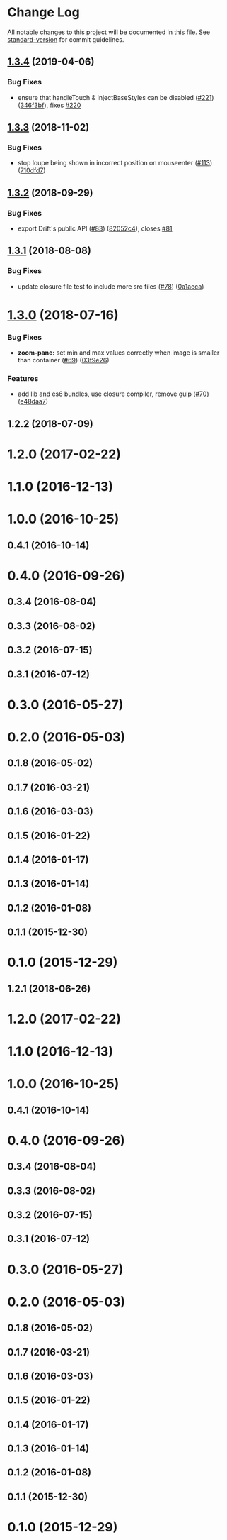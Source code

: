 # Change Log

All notable changes to this project will be documented in this file. See [standard-version](https://github.com/conventional-changelog/standard-version) for commit guidelines.

<a name="1.3.4"></a>
## [1.3.4](https://github.com/imgix/drift/compare/v1.3.3...v1.3.4) (2019-04-06)


### Bug Fixes

* ensure that handleTouch & injectBaseStyles can be disabled ([#221](https://github.com/imgix/drift/issues/221)) ([346f3bf](https://github.com/imgix/drift/commit/346f3bf)), fixes [#220](https://github.com/imgix/drift/issues/220)



<a name="1.3.3"></a>
## [1.3.3](https://github.com/imgix/drift/compare/v1.3.2...v1.3.3) (2018-11-02)


### Bug Fixes

* stop loupe being shown in incorrect position on mouseenter ([#113](https://github.com/imgix/drift/issues/113)) ([710dfd7](https://github.com/imgix/drift/commit/710dfd7))



<a name="1.3.2"></a>
## [1.3.2](https://github.com/imgix/drift/compare/v1.3.1...v1.3.2) (2018-09-29)


### Bug Fixes

* export Drift's public API ([#83](https://github.com/imgix/drift/issues/83)) ([82052c4](https://github.com/imgix/drift/commit/82052c4)), closes [#81](https://github.com/imgix/drift/issues/81)



<a name="1.3.1"></a>
## [1.3.1](https://github.com/imgix/drift/compare/v1.3.0...v1.3.1) (2018-08-08)


### Bug Fixes

* update closure file test to include more src files ([#78](https://github.com/imgix/drift/issues/78)) ([0a1aeca](https://github.com/imgix/drift/commit/0a1aeca))



<a name="1.3.0"></a>
# [1.3.0](https://github.com/imgix/drift/compare/v1.2.2...v1.3.0) (2018-07-16)


### Bug Fixes

* **zoom-pane:** set min and max values correctly when image is smaller than container ([#69](https://github.com/imgix/drift/issues/69)) ([03f9e26](https://github.com/imgix/drift/commit/03f9e26))


### Features

* add lib and es6 bundles, use closure compiler, remove gulp ([#70](https://github.com/imgix/drift/issues/70)) ([e48daa7](https://github.com/imgix/drift/commit/e48daa7))



<a name="1.2.2"></a>
## 1.2.2 (2018-07-09)



<a name="1.2.0"></a>
# 1.2.0 (2017-02-22)



<a name="1.1.0"></a>
# 1.1.0 (2016-12-13)



<a name="1.0.0"></a>
# 1.0.0 (2016-10-25)



<a name="0.4.1"></a>
## 0.4.1 (2016-10-14)



<a name="0.4.0"></a>
# 0.4.0 (2016-09-26)



<a name="0.3.4"></a>
## 0.3.4 (2016-08-04)



<a name="0.3.3"></a>
## 0.3.3 (2016-08-02)



<a name="0.3.2"></a>
## 0.3.2 (2016-07-15)



<a name="0.3.1"></a>
## 0.3.1 (2016-07-12)



<a name="0.3.0"></a>
# 0.3.0 (2016-05-27)



<a name="0.2.0"></a>
# 0.2.0 (2016-05-03)



<a name="0.1.8"></a>
## 0.1.8 (2016-05-02)



<a name="0.1.7"></a>
## 0.1.7 (2016-03-21)



<a name="0.1.6"></a>
## 0.1.6 (2016-03-03)



<a name="0.1.5"></a>
## 0.1.5 (2016-01-22)



<a name="0.1.4"></a>
## 0.1.4 (2016-01-17)



<a name="0.1.3"></a>
## 0.1.3 (2016-01-14)



<a name="0.1.2"></a>
## 0.1.2 (2016-01-08)



<a name="0.1.1"></a>
## 0.1.1 (2015-12-30)



<a name="0.1.0"></a>
# 0.1.0 (2015-12-29)



<a name="1.2.1"></a>
## 1.2.1 (2018-06-26)



<a name="1.2.0"></a>
# 1.2.0 (2017-02-22)



<a name="1.1.0"></a>
# 1.1.0 (2016-12-13)



<a name="1.0.0"></a>
# 1.0.0 (2016-10-25)



<a name="0.4.1"></a>
## 0.4.1 (2016-10-14)



<a name="0.4.0"></a>
# 0.4.0 (2016-09-26)



<a name="0.3.4"></a>
## 0.3.4 (2016-08-04)



<a name="0.3.3"></a>
## 0.3.3 (2016-08-02)



<a name="0.3.2"></a>
## 0.3.2 (2016-07-15)



<a name="0.3.1"></a>
## 0.3.1 (2016-07-12)



<a name="0.3.0"></a>
# 0.3.0 (2016-05-27)



<a name="0.2.0"></a>
# 0.2.0 (2016-05-03)



<a name="0.1.8"></a>
## 0.1.8 (2016-05-02)



<a name="0.1.7"></a>
## 0.1.7 (2016-03-21)



<a name="0.1.6"></a>
## 0.1.6 (2016-03-03)



<a name="0.1.5"></a>
## 0.1.5 (2016-01-22)



<a name="0.1.4"></a>
## 0.1.4 (2016-01-17)



<a name="0.1.3"></a>
## 0.1.3 (2016-01-14)



<a name="0.1.2"></a>
## 0.1.2 (2016-01-08)



<a name="0.1.1"></a>
## 0.1.1 (2015-12-30)



<a name="0.1.0"></a>
# 0.1.0 (2015-12-29)
